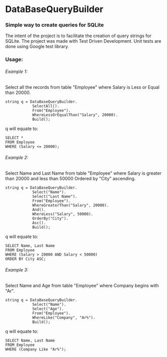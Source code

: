 # DataBaseQueryBuilder
### Simple way to create queries for SQLite

The intent of the project is to facilitate the creation of query strings for SQLite. 
The project was made with Test Driven Development. Unit tests are done using Google test library.

### Usage:

###### Example 1:
Select all the records from table "Employee" where Salary is Less or Equal than 20000.

<pre><code>string q = DataBaseQueryBuilder.</code>
<code>            SelectAll().</code>
<code>            From("Employee").</code>
<code>            WhereLessOrEqualThan("Salary", 20000).</code>
<code>            Build();</code></pre>
q will equate to:
<pre><code>SELECT *</code>
<code>FROM Employee</code>
<code>WHERE (Salary <= 20000);</code></pre>

###### Example 2:
Select Name and Last Name from table "Employee" where Salary is greater than 20000 and less than 50000 Ordered by "City" ascending.

<pre><code>string q = DataBaseQueryBuilder.</code>
<code>            Select("Name").</code>
<code>            Select("Last Name").</code>
<code>            From("Employee").</code>
<code>            WhereGreaterThan("Salary", 20000).</code>
<code>            And().</code>
<code>            WhereLess("Salary", 50000).</code>
<code>            OrderBy("City").</code>
<code>            Asc().</code>
<code>            Build();</code></pre>

q will equate to:
<pre><code>SELECT Name, Last Name</code>
<code>FROM Employee</code>
<code>WHERE (Salary > 20000 AND Salary < 50000)</code>
<code>ORDER BY City ASC;</code></pre>

###### Example 3:
Select Name and Age from table "Employee" where Company begins with "Ar".

<pre><code>string q = DataBaseQueryBuilder.</code>
<code>            Select("Name").</code>
<code>            Select("Age").</code>
<code>            From("Employee").</code>
<code>            WhereLike("Company", "Ar%").</code>
<code>            Build();</code></pre>

q will equate to:
<pre><code>SELECT Name, Last Name</code>
<code>FROM Employee</code>
<code>WHERE (Company Like "Ar%");</code></pre>
